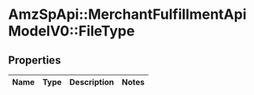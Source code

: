 # AmzSpApi::MerchantFulfillmentApiModelV0::FileType

## Properties
Name | Type | Description | Notes
------------ | ------------- | ------------- | -------------

